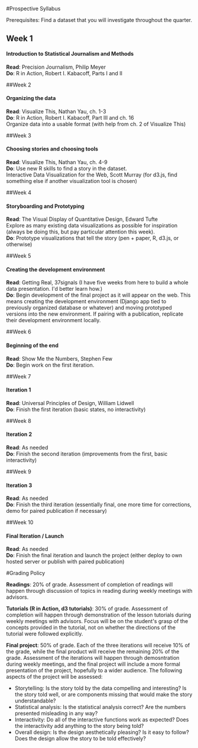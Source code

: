 #Prospective Syllabus

Prerequisites: Find a dataset that you will investigate throughout the quarter.

## Week 1 ##

#### Introduction to Statistical Journalism and Methods ####

**Read**: Precision Journalism, Philip Meyer  
**Do**: R in Action, Robert I. Kabacoff, Parts I and II

##Week 2

#### Organizing the data ####

**Read**: Visualize This, Nathan Yau, ch. 1-3  
**Do**: R in Action, Robert I. Kabacoff, Part III and ch. 16  
Organize data into a usable format (with help from ch. 2 of Visualize This)

##Week 3

#### Choosing stories and choosing tools ####
 
**Read**: Visualize This, Nathan Yau, ch. 4-9   
**Do**: Use new R skills to find a story in the dataset.  
Interactive Data Visualization for the Web, Scott Murray (for d3.js, find something else if another visualization tool is chosen)  

##Week 4

#### Storyboarding and Prototyping ####

**Read**: The Visual Display of Quantitative Design, Edward Tufte  
Explore as many existing data visualizations as possible for inspiration (always be doing this, but pay particular attention this week).  
**Do**: Prototype visualizations that tell the story (pen + paper, R, d3.js, or otherwise)

##Week 5

#### Creating the development environment ####

**Read**: Getting Real, 37signals  (I have five weeks from here to build a whole data presentation. I'd better learn how.)  
**Do**: Begin development of the final project as it will appear on the web. This means creating the development environment (Django app tied to previously organized database or whatever) and moving prototyped versions into the new environment. If pairing with a publication, replicate their development environment locally.

##Week 6

#### Beginning of the end ####

**Read**: Show Me the Numbers, Stephen Few  
**Do**:  Begin work on the first iteration.

##Week 7

#### Iteration 1 ####

**Read**: Universal Principles of Design, William Lidwell  
**Do**: Finish the first iteration (basic states, no interactivity)

##Week 8

#### Iteration 2 ####
**Read**: As needed  
**Do**: Finish the second iteration (improvements from the first, basic interactivity)

##Week 9

#### Iteration 3 ####

**Read**: As needed  
**Do**: Finish the third iteration (essentially final, one more time for corrections, demo for paired publication if necessary)

##Week 10

#### Final Iteration / Launch ####

**Read**: As needed  
**Do**: Finish the final iteration and launch the project (either deploy to own hosted server or publish with paired publication)

#Grading Policy

**Readings**: 20% of grade. Assessment of completion of readings will happen through discussion of topics in reading during weekly meetings with advisors.

**Tutorials (R in Action, d3 tutorials)**: 30% of grade. Assessment of completion will happen through demonstration of the lesson tutorials during weekly meetings with advisors. Focus will be on the student's grasp of the concepts provided in the tutorial, not on whether the directions of the tutorial were followed explicitly.

**Final project**: 50% of grade. Each of the three iterations will receive 10% of the grade, while the final product will receive the remaining 20% of the grade. Assessment of the iterations will happen through demosntration during weekly meetings, and the final project will include a more formal presentation of the project, hopefully to a wider audience. The following aspects of the project will be assessed:

* Storytelling: Is the story told by the data compelling and interesting? Is the story told well, or are components missing that would make the story understandable?
* Statistical analysis: Is the statistical analysis correct? Are the numbers presented misleading in any way?
* Interactivity: Do all of the interactive functions work as expected? Does the interactivity add anything to the story being told?
* Overall design: Is the design aesthetically pleasing? Is it easy to follow? Does the design allow the story to be told effectively?